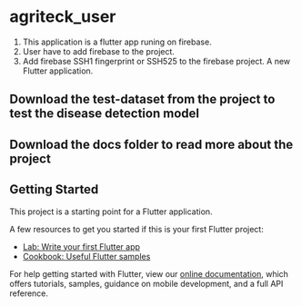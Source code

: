 # agriteck_user

1. This application is a flutter app runing on firebase.
2. User have to add firebase to the project.
3. Add firebase SSH1 fingerprint or SSH525 to the firebase project.
A new Flutter application.

## Download the test-dataset from the project to test the disease detection model

## Download the docs folder to read more about the project

## Getting Started

This project is a starting point for a Flutter application.

A few resources to get you started if this is your first Flutter project:

- [Lab: Write your first Flutter app](https://flutter.dev/docs/get-started/codelab)
- [Cookbook: Useful Flutter samples](https://flutter.dev/docs/cookbook)

For help getting started with Flutter, view our
[online documentation](https://flutter.dev/docs), which offers tutorials,
samples, guidance on mobile development, and a full API reference.
